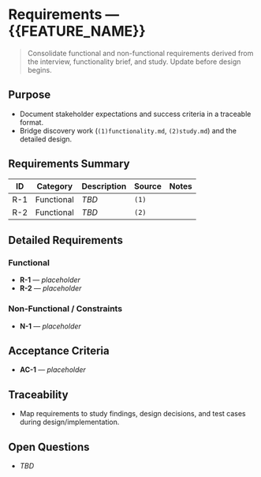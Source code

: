 # Requirements — {{FEATURE_NAME}}

> Consolidate functional and non-functional requirements derived from the interview, functionality brief, and study. Update before design begins.

## Purpose
- Document stakeholder expectations and success criteria in a traceable format.
- Bridge discovery work (`(1)functionality.md`, `(2)study.md`) and the detailed design.

## Requirements Summary
| ID | Category | Description | Source | Notes |
|----|----------|-------------|--------|-------|
| R-1 | Functional | _TBD_ | `(1)` | |
| R-2 | Functional | _TBD_ | `(2)` | |

## Detailed Requirements
### Functional
- **R-1** — _placeholder_
- **R-2** — _placeholder_

### Non-Functional / Constraints
- **N-1** — _placeholder_

## Acceptance Criteria
- **AC-1** — _placeholder_

## Traceability
- Map requirements to study findings, design decisions, and test cases during design/implementation.

## Open Questions
- _TBD_
